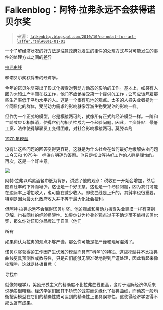 <!--yml

类别：未分类

日期：2024 年 05 月 12 日 21:19:11

-->

# Falkenblog：阿特·拉弗永远不会获得诺贝尔奖

> 来源：[`falkenblog.blogspot.com/2010/10/no-nobel-for-art-laffer.html#0001-01-01`](http://falkenblog.blogspot.com/2010/10/no-nobel-for-art-laffer.html#0001-01-01)

一个了解经济状况的好方法是注意政府对发生的事件的处理方式与对可能发生的事件的处理方式之间的差异

[拉弗曲线](http://en.wikipedia.org/wiki/Laffer_curve)

和诺贝尔奖获得者的经济学。

今年的诺贝尔奖突出了形式化搜索对劳动力动态的影响的工作。基本上，如果有人因为未知生产率而在找工作，他们不应该接受第一个提供的工作；公司应该解雇那些生产率低于平均水平的人。这是一个很有见地的观点。太多的人把失业者视为一个同质化的群体，受劳动力需求的影响就像浮游生物受潮汐的影响一样。

但作为一个正式的模型，它是模棱两可的，就像所有正式的经济模型一样。一阶和二阶效应互相抵消，使得它们的相关性成为一个经验问题。因此，工资补贴、最低工资、法律使得解雇员工变得困难，对社会影响模棱两可。莫滕森的

[1970 年模型](http://ideas.repec.org/a/aea/aecrev/v60y1970i5p847-62.html)

没有让这些问题的回答变得更容易，这就是为什么社会在如何最好地缓解失业问题上今天和 1975 年一样没有明确的答案。他只是指出等待好工作的人群是理性的。再次，这是一个好主意。

![](https://blogger.googleusercontent.com/img/b/R29vZ2xl/AVvXsEjRw5EGoBkkFHPGvdaxR1seRybMnxcRG4uwiFUVYhgRuAFNMWFSXNRy6PWmSGIJTlVQXkdpUKA5DilxuVKGiGaBszMuKiwjqz5ppEMS9dkop5nsFs3dRTLG_WSTfCgybkq58xX4kQ/s1600/laffer.jpg)

阿特·拉弗以鸡尾酒餐巾纸为背景，讲述了他的观点：税收在一开始会增加，然后随着税率的下降而减少，这也是一个好主意。这也是一个经验问题，因为我们可能在边际率上增加收入，也可能在减少收入。即使曲线是上升的，其斜率也很重要，特别是因为最大化政府收入并不等于最大化社会福利。

但阿特·拉弗永远不会赢得诺贝尔奖。他的观点和劳动力搜索失业建模一样有深刻见解，也有同样的经验局限性。如果你认为拉弗的观点过于不确定而不值得诺贝尔奖，那么你对诺贝尔品牌过于自信（他们

所有

如果你认为拉弗的观点不够严谨，那么你可能是把严谨和理解混淆了。

诺贝尔奖获得的工作因产生优雅的模型而具有"科学"的特征。这些模型并不比拉弗曲线更具预测性或教导性，只是它们能够无限准确地得到严谨处理，因此看起来像物理学，这就是终极目标（

寻找中

就像物理学）。奖励形式主义的精确度不比拉弗曲线更高，这对于理解经济体系来说确实很糟糕。经济学家们因其不矫饰的诚实而边缘化了拉弗曲线，而动态一般均衡搜索模型在它们的精确性或可达到的精确性上更具误导性。这使得经济学变得不那么富有成果。
